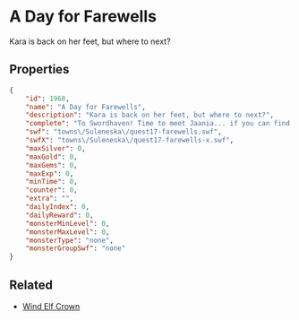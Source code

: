 # A Day for Farewells

Kara is back on her feet, but where to next?

## Properties

```json
{
    "id": 1968,
    "name": "A Day for Farewells",
    "description": "Kara is back on her feet, but where to next?",
    "complete": "To Swordhaven! Time to meet Jaania... if you can find a way into the Ivory Tower.",
    "swf": "towns\/Suleneska\/quest17-farewells.swf",
    "swfX": "towns\/Suleneska\/quest17-farewells-x.swf",
    "maxSilver": 0,
    "maxGold": 0,
    "maxGems": 0,
    "maxExp": 0,
    "minTime": 0,
    "counter": 0,
    "extra": "",
    "dailyIndex": 0,
    "dailyReward": 0,
    "monsterMinLevel": 0,
    "monsterMaxLevel": 0,
    "monsterType": "none",
    "monsterGroupSwf": "none"
}
```

## Related

- [Wind Elf Crown](../items/21048-wind-elf-crown.md)

